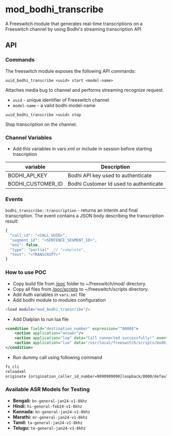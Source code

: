 # mod_bodhi_transcribe

A Freeswitch module that generates real-time transcriptions on a Freeswitch channel by using Bodhi's streaming transcription API

## API

### Commands

The freeswitch module exposes the following API commands:

```
uuid_bodhi_transcribe <uuid> start <model-name>
```

Attaches media bug to channel and performs streaming recognize request.

- `uuid` - unique identifier of Freeswitch channel
- `model-name` - a valid bodhi model-name

```
uuid_bodhi_transcribe <uuid> stop
```

Stop transcription on the channel.

### Channel Variables

- Add this variables in vars.xml or include in session before starting trascription

| variable          | Description                            |
| ----------------- | -------------------------------------- |
| BODHI_API_KEY     | Bodhi API key used to authenticate     |
| BODHI_CUSTOMER_ID | Bodhi Customer Id used to authenticate |

### Events

`bodhi_transcribe::transcription` - returns an interim and final transcription. The event contains a JSON body describing the transcription result:

```js
{
  "call_id": "<CALL_UUID>",
  "segment_id": "<SENTENCE_SEGMENT_ID>",
  "eos": false,
  "type": "partial" _// "complete",_
  "text": "<TRANSCRIPT>"
}
```

### How to use POC

- Copy build file from [/poc](/poc) folder to ~/freeswitch/mod/ directory.
- Copy all files from [/poc/scripts](/poc/scripts) to ~/freeswitch/scripts directory.
- Add Auth variables in `vars.xml` file
- Add bodhi module to modules configuration

```bash
<load module="mod_bodhi_transcribe"/>
```

- Add Dialplan to run lua file

```xml
<condition field="destination_number" expression="^8000$">
    <action application="answer"/>
    <action application="log" data="Call connected successfully!" event="info"/>
    <action application="lua" data="/usr/local/freeswitch/scripts/bodhi_transcribe.lua"/>
</condition>
```

- Run dummy call using following command

```bash
fs_cli
reloadxml
originate {origination_caller_id_number=9090909090}loopback/8000/default &echo()
```

### Available ASR Models for Testing

- **Bengali:** `bn-general-jan24-v1-8khz`
- **Hindi:** `hi-general-feb24-v1-8khz`
- **Kannada:** `kn-general-jan24-v1-8khz`
- **Marathi:** `mr-general-jan24-v1-8khz`
- **Tamil:** `ta-general-jan24-v1-8khz`
- **Telugu:** `te-general-jan24-v1-8khz`

